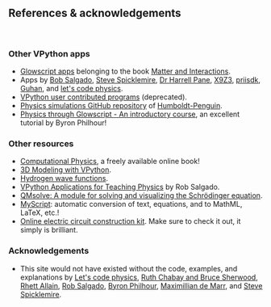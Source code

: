 ## References &amp; acknowledgements
<div class="header_line"><br/></div>

### Other VPython apps

- [Glowscript apps](https://www.glowscript.org/#/user/matterandinteractions/folder/matterandinteractions/) belonging to the book [Matter and Interactions](https://matterandinteractions.org/).
- Apps by [Bob Salgado](https://www.glowscript.org/#/user/Rob_Salgado/folder/My_Programs/), 
  [Steve Spicklemire](https://www.glowscript.org/#/user/spicklemire/), [Dr Harrell Pane](https://www.glowscript.org/#/user/dr.harrell.pane/), [X9Z3](https://glowscript.org/#/user/X9Z3/folder/X9Z3Publications/), [priisdk](https://glowscript.org/#/user/priisdk/),
  [Guhan](https://glowscript.org/#/user/Guhan/folder/MyPrograms/), and
  [let&apos;s code physics](https://www.glowscript.org/#/user/wlane/).
- [VPython user contributed programs](https://vpython.org/contents/contributed.html) (deprecated).
- [Physics simulations GitHub repository](https://github.com/Humboldt-Penguin/Physics_Simulations) of [Humboldt-Penguin](https://github.com/Humboldt-Penguin/).
- [Physics through Glowscript - An introductory course](https://bphilhour.trinket.io/physics-through-glowscript-an-introductory-course), an excellent tutorial by Byron Philhour!

### Other resources

- [Computational Physics](https://github.com/rubinhlandau/CompPhysicsNotebooks/blob/master/CP01.ipynb), a freely available online book!
- [3D Modeling with VPython](https://rsehosting.reading.ac.uk/courses/py3d-basic/).
- [Hydrogen wave functions](https://github.com/ssebastianmag/hydrogen-wavefunctions).
- [VPython Applications for Teaching Physics](https://www.visualrelativity.com/vpython/) by Rob Salgado.
- [QMsolve: A module for solving and visualizing the Schrödinger equation](https://github.com/quantum-visualizations/qmsolve).
- [MyScript](https://webdemo.myscript.com/): automatic conversion of text, equations, and to MathML, LaTeX, etc.!
- [Online electric circuit construction kit](https://phet.colorado.edu/sims/html/circuit-construction-kit-ac/latest/circuit-construction-kit-ac_all.html).
  Make sure to check it out, it simply is brilliant.

### Acknowledgements

- This site would not have existed without the code, examples, and 
  explanations by [Let&apos;s code physics](https://www.youtube.com/@LetsCodePhysics),
  [Ruth Chabay and Bruce Sherwood](https://www.aapt.org/aboutaapt/Chabay_Sherwood_2014-Halliday-Resnick-Award.cfm), [Rhett Allain](https://en.wikipedia.org/wiki/Rhett_Allain), [Rob Salgado](https://www.linkedin.com/in/robertobsalgado), 
  [Byron Philhour](https://bphilhour.trinket.io/physics-through-glowscript-an-introductory-course), 
  [Maximillian de Marr](https://glowscript.org/#/user/X9Z3/), 
  and [Steve Spicklemire](https://github.com/sspickle).
